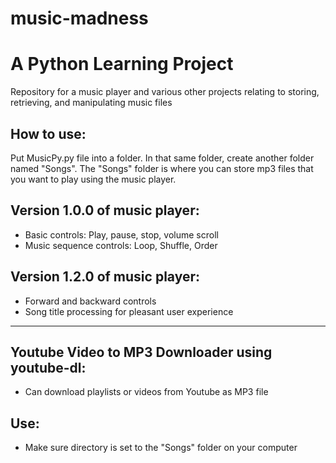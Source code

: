 # music-madness
# A Python Learning Project

Repository for a music player and various other projects relating to storing, retrieving, and manipulating music files

## How to use:
Put MusicPy.py file into a folder. In that same folder, create another folder named "Songs". The "Songs" folder is where you can
store mp3 files that you want to play using the music player.

## Version 1.0.0 of music player:
- Basic controls: Play, pause, stop, volume scroll
- Music sequence controls: Loop, Shuffle, Order

## Version 1.2.0 of music player:
- Forward and backward controls
- Song title processing for pleasant user experience

---
## Youtube Video to MP3 Downloader using youtube-dl:
- Can download playlists or videos from Youtube as MP3 file
## Use:
- Make sure directory is set to the "Songs" folder on your computer
